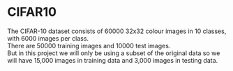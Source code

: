 # CIFAR10
The CIFAR-10 dataset consists of 60000 32x32 colour images in 10 classes, with 6000 images per class.  
There are 50000 training images and 10000 test images.  
But in this project we will only be using a subset of the original data so we will have 15,000 images in training data and 3,000 images in testing data.
